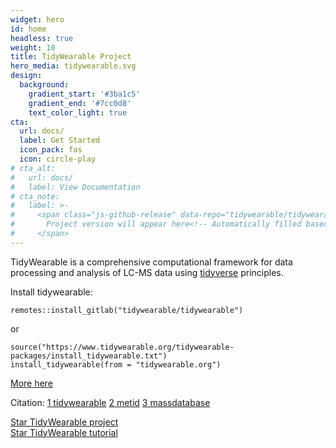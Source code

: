 ```yaml
---
widget: hero
id: home
headless: true
weight: 10
title: TidyWearable Project
hero_media: tidywearable.svg
design:
  background:
    gradient_start: '#3ba1c5'
    gradient_end: '#7cc0d8'
    text_color_light: true
cta:
  url: docs/
  label: Get Started
  icon_pack: fas
  icon: circle-play
# cta_alt:
#   url: docs/
#   label: View Documentation
# cta_note:
#   label: >-
#     <span class="js-github-release" data-repo="tidywearable/tidywearable-website">
#       Project version will appear here<!-- Automatically filled based on data-repo value -->
#     </span>
---
```


TidyWearable is a comprehensive computational framework for data processing and analysis of LC-MS data using [tidyverse](https://www.tidyverse.org/) principles.

Install tidywearable:

```
remotes::install_gitlab("tidywearable/tidywearable")
```

or

```
source("https://www.tidywearable.org/tidywearable-packages/install_tidywearable.txt")
install_tidywearable(from = "tidywearable.org")
```

[More here](https://www.tidywearable.org/docs/chapter1/)

Citation: [1 tidywearable](https://pubmed.ncbi.nlm.nih.gov/35902589/)
[2 metid](https://pubmed.ncbi.nlm.nih.gov/34432001/)
[3 massdatabase](https://pubmed.ncbi.nlm.nih.gov/35944213/)

<a class="github-button" href="https://github.com/tidywearable" data-icon="octicon-star" data-size="large" data-show-count="true" aria-label="Star Wowchemy Website Builder for Hugo">Star TidyWearable project</a><br><a class="github-button" href="https://github.com/tidywearable/tidywearable-website" data-icon="octicon-star" data-size="large" data-show-count="true" aria-label="Star the Project Docs template">Star TidyWearable tutorial</a><script async defer src="https://buttons.github.io/buttons.js"></script>
